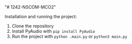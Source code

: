 "# 1242-NSCOM-MCO2" 


Installation and running the project:
1. Clone the repository
2. Install PyAudio with `pip install PyAudio`
3. Run the project with `python .main.py` or `python3 main.py`